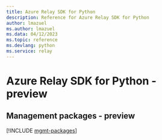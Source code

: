 ```yaml
---
title: Azure Relay SDK for Python
description: Reference for Azure Relay SDK for Python
author: lmazuel
ms.author: lmazuel
ms.data: 04/12/2023
ms.topic: reference
ms.devlang: python
ms.service: relay
---
```

# Azure Relay SDK for Python - preview

## Management packages - preview
[!INCLUDE [mgmt-packages](relay-mgmt-index.md)]